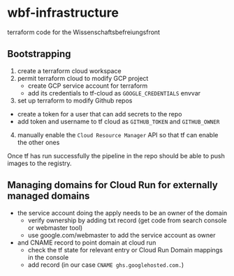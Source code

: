 # wbf-infrastructure

terraform code for the Wissenschaftsbefreiungsfront

## Bootstrapping

1. create a terraform cloud workspace
2. permit terraform cloud to modify GCP project
   - create GCP service account for terraform
   - add its credentials to tf-cloud as `GOOGLE_CREDENTIALS` envvar
3. set up terraform to modify Github repos
  - create a token for a user that can add secrets to the repo
  - add token and username to tf cloud as `GITHUB_TOKEN` and `GITHUB_OWNER`
4. manually enable the `Cloud Resource Manager` API so that tf can enable the other ones

Once tf has run successfully the pipeline in the repo should be able to push images to the registry.

## Managing domains for Cloud Run for externally managed domains

- the service account doing the apply needs to be an owner of the domain
  - verify ownership by adding txt record (get code from search console or webmaster tool)
  - use google.com/webmaster to add the service account as owner
- and CNAME record to point domain at cloud run
  - check the tf state for relevant entry or Cloud Run Domain mappings in the console
  - add record (in our case `CNAME ghs.googlehosted.com.`)
